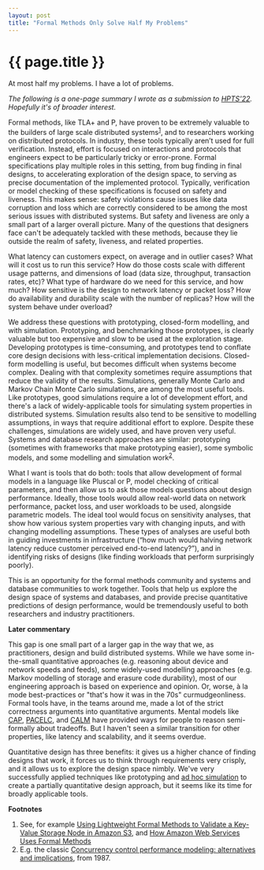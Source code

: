 ```yaml
---
layout: post
title: "Formal Methods Only Solve Half My Problems"
---
```


{{ page.title }}
================

<p class="meta">At most half my problems. I have a lot of problems.</p>

*The following is a one-page summary I wrote as a submission to [HPTS'22](http://hpts.ws/). Hopefully it's of broader interest.*

Formal methods, like TLA+ and P, have proven to be extremely valuable to the builders of large scale distributed systems<sup>[1](#foot1)</sup>, and to researchers working on distributed protocols. In industry, these tools typically aren’t used for full verification. Instead, effort is focused on interactions and protocols that engineers expect to be particularly tricky or error-prone. Formal specifications play multiple roles in this setting, from bug finding in final designs, to accelerating exploration of the design space, to serving as precise documentation of the implemented protocol. Typically, verification or model checking of these specifications is focused on safety and liveness. This makes sense: safety violations cause issues like data corruption and loss which are correctly considered to be among the most serious issues with distributed systems. But safety and liveness are only a small part of a larger overall picture. Many of the questions that designers face can't be adequately tackled with these methods, because they lie outside the realm of safety, liveness, and related properties.

What latency can customers expect, on average and in outlier cases? What will it cost us to run this service? How do those costs scale with different usage patterns, and dimensions of load (data size, throughput, transaction rates, etc)? What type of hardware do we need for this service, and how much? How sensitive is the design to network latency or packet loss? How do availability and durability scale with the number of replicas? How will the system behave under overload?

We address these questions with prototyping, closed-form modelling, and with simulation. Prototyping, and benchmarking those prototypes, is clearly valuable but too expensive and slow to be used at the exploration stage. Developing prototypes is time-consuming, and prototypes tend to conflate core design decisions with less-critical implementation decisions. Closed-form modelling is useful, but becomes difficult when systems become complex. Dealing with that complexity sometimes require assumptions that reduce the validity of the results. Simulations, generally Monte Carlo and Markov Chain Monte Carlo simulations, are among the most useful tools. Like prototypes, good simulations require a lot of development effort, and there's a lack of widely-applicable tools for simulating system properties in distributed systems. Simulation results also tend to be sensitive to modelling assumptions, in ways that require additional effort to explore. Despite these challenges, simulations are widely used, and have proven very useful. Systems and database research approaches are similar: prototyping (sometimes with frameworks that make prototyping easier), some symbolic models, and some modelling and simulation work<sup>[2](#foot2)</sup>.

What I want is tools that do both: tools that allow development of formal models in a language like Pluscal or P, model checking of critical parameters, and then allow us to ask those models questions about design performance. Ideally, those tools would allow real-world data on network performance, packet loss, and user workloads to be used, alongside parametric models. The ideal tool would focus on sensitivity analyses, that show how various system properties vary with changing inputs, and with changing modelling assumptions. These types of analyses are useful both in guiding investments in infrastructure (“how much would halving network latency reduce customer perceived end-to-end latency?”), and in identifying risks of designs (like finding workloads that perform surprisingly poorly).

This is an opportunity for the formal methods community and systems and database communities to work together. Tools that help us explore the design space of systems and databases, and provide precise quantitative predictions of design performance, would be tremendously useful to both researchers and industry practitioners.

**Later commentary**

This gap is one small part of a larger gap in the way that we, as practitioners, design and build distributed systems. While we have some in-the-small quantitative approaches (e.g. reasoning about device and network speeds and feeds), some widely-used modelling approaches (e.g. Markov modelling of storage and erasure code durability), most of our engineering approach is based on experience and opinion. Or, worse, à la mode best-practices or "that's how it was in the 70s" curmudgeonliness. Formal tools have, in the teams around me, made a lot of the strict correctness arguments into quantitative arguments. Mental models like [CAP](https://users.ece.cmu.edu/~adrian/731-sp04/readings/GL-cap.pdf), [PACELC](https://www.cs.umd.edu/~abadi/papers/abadi-pacelc.pdf), and [CALM](https://arxiv.org/pdf/1901.01930.pdf) have provided ways for people to reason semi-formally about tradeoffs. But I haven't seen a similar transition for other properties, like latency and scalability, and it seems overdue.

Quantitative design has three benefits: it gives us a higher chance of finding designs that work, it forces us to think through requirements very crisply, and it allows us to explore the design space nimbly. We've very successfully applied techniques like prototyping and [ad hoc simulation](https://brooker.co.za/blog/2022/04/11/simulation.html) to create a partially quantitative design approach, but it seems like its time for broadly applicable tools.

 **Footnotes**

 1. <a name="foot1"></a> See, for example [Using Lightweight Formal Methods to Validate a Key-Value Storage Node in Amazon S3](https://dl.acm.org/doi/10.1145/3477132.3483540), and [How Amazon Web Services Uses Formal Methods](https://cacm.acm.org/magazines/2015/4/184701-how-amazon-web-services-uses-formal-methods/fulltext)
 2. <a name="foot2"></a> E.g. the classic [Concurrency control performance modeling: alternatives and implications](https://people.eecs.berkeley.edu/~brewer/cs262/ConcControl.pdf), from 1987.
